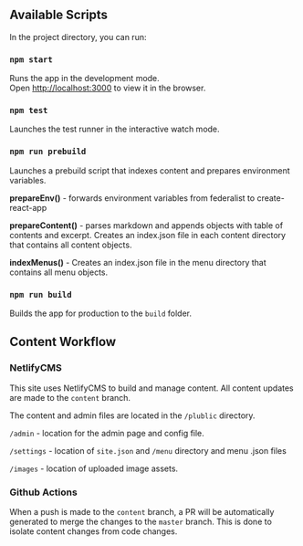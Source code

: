 ## Available Scripts

In the project directory, you can run:

### `npm start`

Runs the app in the development mode.<br />
Open [http://localhost:3000](http://localhost:3000) to view it in the browser.

### `npm test`

Launches the test runner in the interactive watch mode.<br />

### `npm run prebuild`

Launches a prebuild script that indexes content and prepares environment variables.

**prepareEnv()** - forwards environment variables from federalist to create-react-app

**prepareContent()** - parses markdown and appends objects with table of contents and excerpt. Creates an index.json file in each content directory that contains all content objects.

**indexMenus()** - Creates an index.json file in the menu directory that contains all menu objects.

### `npm run build`

Builds the app for production to the `build` folder.

## Content Workflow

### NetlifyCMS

This site uses NetlifyCMS to build and manage content. All content updates are made to the `content` branch.

The content and admin files are located in the `/plublic` directory.

`/admin` - location for the admin page and config file.

`/settings` - location of `site.json` and `/menu` directory and menu .json files

`/images` - location of uploaded image assets.

### Github Actions

When a push is made to the `content` branch, a PR will be automatically generated to merge the changes to the `master` branch. This is done to isolate content changes from code changes.
